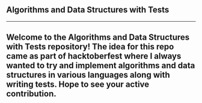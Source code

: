 ## Algorithms and Data Structures with Tests
---
Welcome to the Algorithms and Data Structures with Tests repository! The idea for this repo came as part of hacktoberfest where I always wanted to try and implement algorithms and data structures in various languages along with writing tests. Hope to see your active contribution.
---
